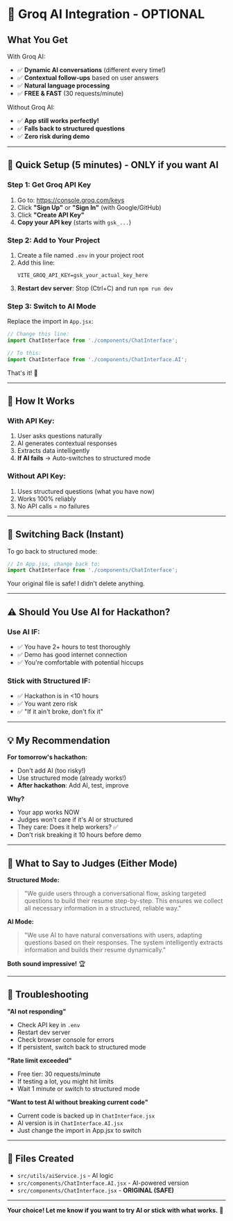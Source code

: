 # 🤖 Groq AI Integration - OPTIONAL

## What You Get

With Groq AI:
- ✅ **Dynamic AI conversations** (different every time!)
- ✅ **Contextual follow-ups** based on user answers
- ✅ **Natural language processing**
- ✅ **FREE & FAST** (30 requests/minute)

Without Groq AI:
- ✅ **App still works perfectly!**
- ✅ **Falls back to structured questions**
- ✅ **Zero risk during demo**

---

## 🚀 Quick Setup (5 minutes) - ONLY if you want AI

### Step 1: Get Groq API Key

1. Go to: https://console.groq.com/keys
2. Click **"Sign Up"** or **"Sign In"** (with Google/GitHub)
3. Click **"Create API Key"**
4. **Copy your API key** (starts with `gsk_...`)

### Step 2: Add to Your Project

1. Create a file named `.env` in your project root
2. Add this line:
   ```
   VITE_GROQ_API_KEY=gsk_your_actual_key_here
   ```
3. **Restart dev server**: Stop (Ctrl+C) and run `npm run dev`

### Step 3: Switch to AI Mode

Replace the import in `App.jsx`:

```jsx
// Change this line:
import ChatInterface from './components/ChatInterface';

// To this:
import ChatInterface from './components/ChatInterface.AI';
```

That's it! 🎉

---

## 🎯 How It Works

### With API Key:
1. User asks questions naturally
2. AI generates contextual responses
3. Extracts data intelligently
4. **If AI fails** → Auto-switches to structured mode

### Without API Key:
1. Uses structured questions (what you have now)
2. Works 100% reliably
3. No API calls = no failures

---

## 🔄 Switching Back (Instant)

To go back to structured mode:

```jsx
// In App.jsx, change back to:
import ChatInterface from './components/ChatInterface';
```

Your original file is safe! I didn't delete anything.

---

## ⚠️ Should You Use AI for Hackathon?

### Use AI IF:
- ✅ You have 2+ hours to test thoroughly
- ✅ Demo has good internet connection
- ✅ You're comfortable with potential hiccups

### Stick with Structured IF:
- ✅ Hackathon is in <10 hours
- ✅ You want zero risk
- ✅ "If it ain't broke, don't fix it"

---

## 💡 My Recommendation

**For tomorrow's hackathon:**
- Don't add AI (too risky!)
- Use structured mode (already works!)
- **After hackathon**: Add AI, test, improve

**Why?**
- Your app works NOW
- Judges won't care if it's AI or structured
- They care: Does it help workers? ✅
- Don't risk breaking it 10 hours before demo

---

## 🎤 What to Say to Judges (Either Mode)

**Structured Mode:**
> "We guide users through a conversational flow, asking targeted questions to build their resume step-by-step. This ensures we collect all necessary information in a structured, reliable way."

**AI Mode:**
> "We use AI to have natural conversations with users, adapting questions based on their responses. The system intelligently extracts information and builds their resume dynamically."

**Both sound impressive!** 🏆

---

## 🐛 Troubleshooting

**"AI not responding"**
- Check API key in `.env`
- Restart dev server
- Check browser console for errors
- If persistent, switch back to structured mode

**"Rate limit exceeded"**
- Free tier: 30 requests/minute
- If testing a lot, you might hit limits
- Wait 1 minute or switch to structured mode

**"Want to test AI without breaking current code"**
- Current code is backed up in `ChatInterface.jsx`
- AI version is in `ChatInterface.AI.jsx`
- Just change the import in App.jsx to switch

---

## 📝 Files Created

- `src/utils/aiService.js` - AI logic
- `src/components/ChatInterface.AI.jsx` - AI-powered version
- `src/components/ChatInterface.jsx` - **ORIGINAL (SAFE)**

---

**Your choice! Let me know if you want to try AI or stick with what works.** 🎯
